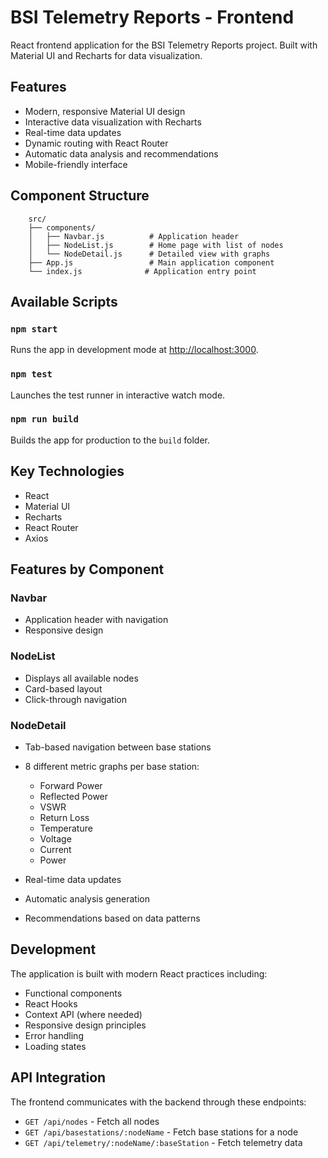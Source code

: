 # BSI Telemetry Reports - Frontend

React frontend application for the BSI Telemetry Reports project. Built with Material UI and Recharts for data visualization.

## Features

- Modern, responsive Material UI design
- Interactive data visualization with Recharts
- Real-time data updates
- Dynamic routing with React Router
- Automatic data analysis and recommendations
- Mobile-friendly interface

## Component Structure

```tree
    src/
    ├── components/
    │   ├── Navbar.js          # Application header
    │   ├── NodeList.js        # Home page with list of nodes
    │   └── NodeDetail.js      # Detailed view with graphs
    ├── App.js                 # Main application component
    └── index.js              # Application entry point
```

## Available Scripts

### `npm start`

Runs the app in development mode at [http://localhost:3000](http://localhost:3000).

### `npm test`

Launches the test runner in interactive watch mode.

### `npm run build`

Builds the app for production to the `build` folder.

## Key Technologies

- React
- Material UI
- Recharts
- React Router
- Axios

## Features by Component

### Navbar

- Application header with navigation
- Responsive design

### NodeList

- Displays all available nodes
- Card-based layout
- Click-through navigation

### NodeDetail

- Tab-based navigation between base stations
- 8 different metric graphs per base station:

  - Forward Power
  - Reflected Power
  - VSWR
  - Return Loss
  - Temperature
  - Voltage
  - Current
  - Power

- Real-time data updates
- Automatic analysis generation
- Recommendations based on data patterns

## Development

The application is built with modern React practices including:

- Functional components
- React Hooks
- Context API (where needed)
- Responsive design principles
- Error handling
- Loading states

## API Integration

The frontend communicates with the backend through these endpoints:

- `GET /api/nodes` - Fetch all nodes
- `GET /api/basestations/:nodeName` - Fetch base stations for a node
- `GET /api/telemetry/:nodeName/:baseStation` - Fetch telemetry data
